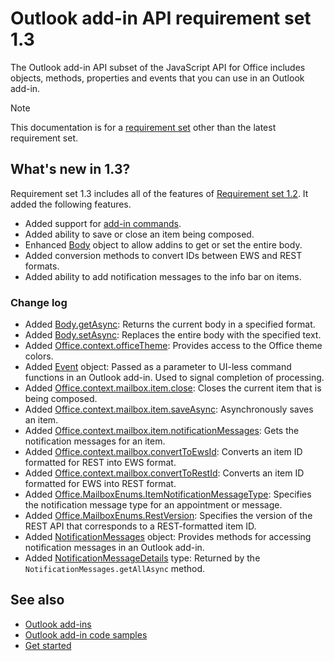 # Outlook add-in API requirement set 1.3

The Outlook add-in API subset of the JavaScript API for Office includes objects, methods, properties and events that you can use in an Outlook add-in.

> [!NOTE]
> This documentation is for a [requirement set](/javascript/office/requirement-sets/outlook-api-requirement-sets) other than the latest requirement set. 

## What's new in 1.3?

Requirement set 1.3 includes all of the features of [Requirement set 1.2](../requirement-set-1.2/outlook-requirement-set-1.2.md). It added the following features.

- Added support for [add-in commands](/outlook/add-ins/add-in-commands-for-outlook).
- Added ability to save or close an item being composed.
- Enhanced [Body](https://dev.office.com/reference/add-ins/outlook/1.3/Body?product=outlook&version=v1.3) object to allow addins to get or set the entire body.
- Added conversion methods to convert IDs between EWS and REST formats.
- Added ability to add notification messages to the info bar on items.

### Change log

- Added [Body.getAsync](/javascript/api/office_1_3/office.Body#getasynccoerciontype-options-callback): Returns the current body in a specified format.
- Added [Body.setAsync](/javascript/api/office_1_3/office.Body#setasyncdata-options-callback): Replaces the entire body with the specified text.
- Added [Office.context.officeTheme](/Office-context.md#officetheme-object): Provides access to the Office theme colors.
- Added [Event](/javascript/api/office/office.event) object: Passed as a parameter to UI-less command functions in an Outlook add-in. Used to signal completion of processing.
- Added [Office.context.mailbox.item.close](/Office-item.md#close): Closes the current item that is being composed.
- Added [Office.context.mailbox.item.saveAsync](/Office-item.md#saveasyncoptions-callback): Asynchronously saves an item.
- Added [Office.context.mailbox.item.notificationMessages](/Office-item.md#notificationmessages-notificationmessages): Gets the notification messages for an item.
- Added [Office.context.mailbox.convertToEwsId](/Office-mailbox.md#converttoewsiditemid-restversion--string): Converts an item ID formatted for REST into EWS format.
- Added [Office.context.mailbox.convertToRestId](/Office-mailbox.md#converttorestiditemid-restversion--string): Converts an item ID formatted for EWS into REST format.
- Added [Office.MailboxEnums.ItemNotificationMessageType](/javascript/api/office_1_3/office.mailboxenums.itemnotificationmessagetype): Specifies the notification message type for an appointment or message.
- Added [Office.MailboxEnums.RestVersion](/javascript/api/office_1_3/office.mailboxenums.restversion): Specifies the version of the REST API that corresponds to a REST-formatted item ID.
- Added [NotificationMessages](/javascript/api/office_1_3/office.NotificationMessages) object: Provides methods for accessing notification messages in an Outlook add-in.
- Added [NotificationMessageDetails](/javascript/api/office_1_3/office.notificationmessagedetails) type: Returned by the `NotificationMessages.getAllAsync` method.

## See also

- [Outlook add-ins](https://docs.microsoft.com/outlook/add-ins/)
- [Outlook add-in code samples](https://developer.microsoft.com/outlook/gallery/?filterBy=Outlook,Samples,Add-ins)
- [Get started](https://docs.microsoft.com/outlook/add-ins/quick-start)